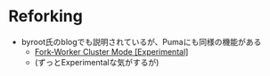 # Reforking

* byroot氏のblogでも説明されているが、Pumaにも同様の機能がある
    * [Fork-Worker Cluster Mode [Experimental]](https://github.com/puma/puma/blob/master/docs/fork_worker.md)
    * (ずっとExperimentalな気がするが)

